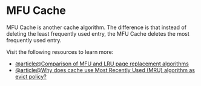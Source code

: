 # MFU Cache

MFU Cache is another cache algorithm. The difference is that instead of deleting the least frequently used entry, the MFU Cache deletes the most frequently used entry.

Visit the following resources to learn more:

- [@article@Comparison of MFU and LRU page replacement algorithms](https://stackoverflow.com/questions/13597246/comparison-of-mfu-and-lru-page-replacement-algorithms)
- [@article@Why does cache use Most Recently Used (MRU) algorithm as evict policy?](https://stackoverflow.com/questions/5088128/why-does-cache-use-most-recently-used-mru-algorithm-as-evict-policy)
